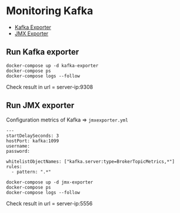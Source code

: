 # Monitoring Kafka
* [Kafka Exporter](https://github.com/danielqsj/kafka_exporter)
* [JMX Exporter](https://github.com/prometheus/jmx_exporter)

## Run Kafka exporter
```
docker-compose up -d kafka-exporter
docker-compose ps
docker-compose logs --follow
```

Check result in url = server-ip:9308

## Run JMX exporter

Configuration metrics of Kafka => `jmxexporter.yml`
```
---
startDelaySeconds: 3
hostPort: kafka:1099
username:
password:

whitelistObjectNames: ["kafka.server:type=BrokerTopicMetrics,*"]
rules:
  - pattern: ".*"
```

```
docker-compose up -d jmx-exporter
docker-compose ps
docker-compose logs --follow
```

Check result in url = server-ip:5556